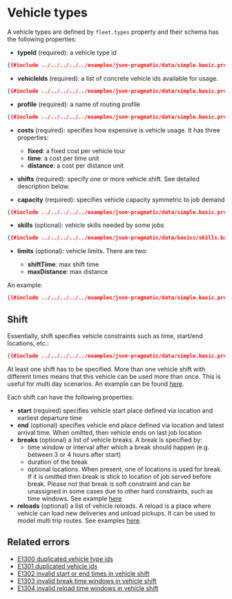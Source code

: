 # Vehicle types

A vehicle types are defined by `fleet.types` property and their schema has the following properties:

- **typeId** (required): a vehicle type id
```json
{{#include ../../../../../examples/json-pragmatic/data/simple.basic.problem.json:98}}
```

- **vehicleIds** (required): a list of concrete vehicle ids available for usage.
```json
{{#include ../../../../../examples/json-pragmatic/data/simple.basic.problem.json:99:101}}
```

- **profile** (required): a name of routing profile
```json
{{#include ../../../../../examples/json-pragmatic/data/simple.basic.problem.json:102}}
```

- **costs** (required): specifies how expensive is vehicle usage. It has three properties:
                                     
    - **fixed**: a fixed cost per vehicle tour
    - **time**: a cost per time unit
    - **distance**: a cost per distance unit

- **shifts** (required): specify one or more vehicle shift. See detailed description below.

- **capacity** (required): specifies vehicle capacity symmetric to job demand
```json
{{#include ../../../../../examples/json-pragmatic/data/simple.basic.problem.json:126:128}}
```

- **skills** (optional): vehicle skills needed by some jobs
```json
{{#include ../../../../../examples/json-pragmatic/data/basics/skills.basic.problem.json:120:122}}
```

- **limits** (optional): vehicle limits. There are two:
    
    - **shiftTime**: max shift time
    - **maxDistance**: max distance

An example:

```json
{{#include ../../../../../examples/json-pragmatic/data/simple.basic.problem.json:97:129}}
``` 

## Shift

Essentially, shift specifies vehicle constraints such as time, start/end locations, etc.:

```json
{{#include ../../../../../examples/json-pragmatic/data/simple.basic.problem.json:109:124}}
```

At least one shift has to be specified. More than one vehicle shift with different times means that this vehicle can be
used more than once. This is useful for multi day scenarios. An example can be found [here](../../../examples/pragmatic/basics/multi-day.md).

Each shift can have the following properties:

- **start** (required) specifies vehicle start place defined via location and earliest departure time
- **end** (optional) specifies vehicle end place defined via location and latest arrival time. When omitted, then vehicle
    ends on last job location
- **breaks** (optional) a list of vehicle breaks. A break is specified by:
     - time window or interval after which a break should happen (e.g. between 3 or 4 hours after start)
     - duration of the break
     - optional locations. When present, one of locations is used for break. If it is omitted then break is stick to
       location of job served before break.
    Please not that break is soft constraint and can be unassigned in some cases due to other hard constraints, such as
    time windows.
    See example [here](../../../examples/pragmatic/basics/break.md)
- **reloads** (optional) a list of vehicle reloads. A reload is a place where vehicle can load new deliveries and unload
    pickups. It can be used to model multi trip routes.
    See examples [here](../../../examples/pragmatic/basics/reload.md).


## Related errors

* [E1300 duplicated vehicle type ids](../errors/index.md#e1300)
* [E1301 duplicated vehicle ids](../errors/index.md#e1301)
* [E1302 invalid start or end times in vehicle shift](../errors/index.md#e1302)
* [E1303 invalid break time windows in vehicle shift](../errors/index.md#e1303)
* [E1304 invalid reload time windows in vehicle shift](../errors/index.md#e1304)